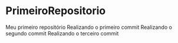 # PrimeiroRepositorio
 Meu primeiro repositório
 Realizando o primeiro commit 
 Realizando o segundo commit
 Realizando o terceiro commit
